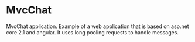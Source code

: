 # MvcChat

MvcChat application.
Example of a web application that is based on asp.net core 2.1 and angular.
It uses long pooling requests to handle messages.